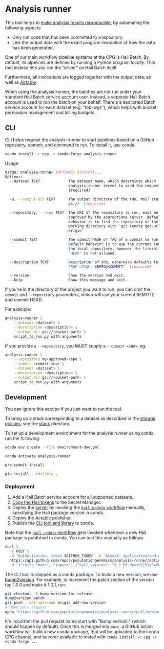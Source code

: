 # Analysis runner

This tool helps to [make analysis results reproducible](https://github.com/populationgenomics/team-docs/blob/main/reproducible_analyses.md),
by automating the following aspects:

- Only run code that has been committed to a repository.
- Link the output data with the exact program invocation of how the data has
  been generated.

One of our main workflow pipeline systems at the CPG is Hail Batch. By
default, its pipelines are defined by running a Python program
_locally_. This tool instead lets you run the "driver" on Hail Batch itself.

Furthermore, all invocations are logged together with the output data, as well as [Airtable](https://airtable.com/tblx9NarwtJwGqTPA/viwIomAHV49Stq5zr).

When using the analysis-runner, the batches are not run under your standard
Hail Batch service account user. Instead, a separate Hail Batch account is
used to run the batch on your behalf. There's a dedicated Batch service
account for each dataset (e.g. "tob-wgs"), which helps with bucket permission
management and billing budgets.

## CLI

CLI helps request the analysis-runner to start pipelines based on a GitHub
repository, commit, and command to run. To install it, use conda:

```bash
conda install -c cpg -c conda-forge analysis-runner
```

Usage:

```bash
Usage: analysis-runner [OPTIONS] [SCRIPT]...
Options:
  --dataset TEXT             The dataset name, which determines which
                             analysis-runner server to send the request to
                             [required]

  -o, --output-dir TEXT      The output directory of the run, MUST start with
                             gs://  [required]

  --repository, --repo TEXT  The URI of the repository to run, must be
                             approved by the appropriate server. Default
                             behavior is to find the repository of the current
                             working directory with `git remote get-url
                             origin`

  --commit TEXT              The commit HASH or TAG of a commit to run, the
                             default behavior is to use the current commit of
                             the local repository, however the literal value
                             "HEAD" is not allowed.

  --description TEXT         Description of job, otherwise defaults to: "$USER
                             FROM LOCAL: $REPO@$COMMIT"  [required]

  --version                  Show the version and exit.
  --help                     Show this message and exit.
```

If you're in the directory of the project you want to run, you can omit
the `--commit` and `--repository` parameters, which will use your current REMOTE
and commit HEAD.

For example:

```bash
analysis-runner \
    --dataset <dataset> \
    --description <description> \
    --output-dir gs://<bucket-path> \
    script_to_run.py with arguments
```

If you provide a `--repository`, you MUST supply a `--commit <SHA>`, eg:

```bash
analysis-runner \
    --repository my-approved-repo \
    --commit <commit-sha> \
    --dataset <dataset> \
    --description <description> \
    --output-dir gs://<bucket-path> \
    script_to_run.py with arguments
```

## Development

You can ignore this section if you just want to run the tool.

To bring up a stack corresponding to a dataset as described in the
[storage policies](https://github.com/populationgenomics/team-docs/tree/main/storage_policies),
see the [stack](stack) directory.

To set up a development environment for the analysis runner using conda, run
the following:

```bash
conda env create --file environment-dev.yml

conda activate analysis-runner

pre-commit install

pip install --editable .
```

### Deployment

1. Add a Hail Batch service account for all supported datasets.
1. [Copy the Hail tokens](tokens) to the Secret Manager.
1. Deploy the [server](server) by invoking the [`hail_update` workflow](https://github.com/populationgenomics/analysis-runner/blob/main/.github/workflows/hail_update.yaml) manually, specifying the Hail package version in conda.
1. Deploy the [Airtable](airtable) publisher.
1. Publish the [CLI tool and library](analysis_runner) to conda.

Note that the [`hail_update` workflow](https://github.com/populationgenomics/analysis-runner/blob/main/.github/workflows/hail_update.yaml) gets invoked whenever a new Hail package is published to conda. You can test this manually as follows:

```bash
curl \
  -X POST \
  -H "Authorization: token $GITHUB_TOKEN" -H "Accept: application/vnd.github.v3+json" \
  https://api.github.com/repos/populationgenomics/analysis-runner/actions/workflows/6364059/dispatches \
  -d '{"ref": "main", "inputs": {"hail_version": "0.2.63.deveb7251e548b1"}}'
```

The CLI tool is shipped as a conda package. To build a new version,
we use [bump2version](https://pypi.org/project/bump2version/).
For example, to increment the patch section of the version tag 1.0.0 and make
it 1.0.1, run:

```bash
git checkout -b bump-version-for-release
bump2version patch
git push --set-upstream origin add-new-version
# Open pull request
open "https://github.com/populationgenomics/analysis-runner/pull/new/add-new-version"
```

It's important the pull request name start with "Bump version:" (which should happen by default).
Once this is merged into `main`, a GitHub action workflow will build a new conda package, that
will be uploaded to the conda [CPG channel](https://anaconda.org/cpg/),
and become available to install with `conda install -c cpg -c conda-forge ...`

